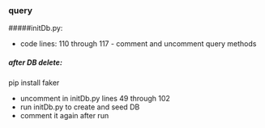 ### query
#####initDb.py:
* code lines: 110 through 117 - comment and uncomment query methods

##### after DB delete:
pip install faker
* uncomment in initDb.py lines 49 through 102 
* run initDb.py to create and seed DB
* comment it again after run